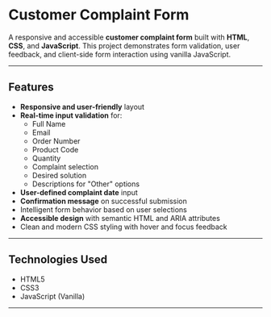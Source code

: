 # Customer Complaint Form

A responsive and accessible **customer complaint form** built with **HTML**, **CSS**, and **JavaScript**. This project demonstrates form validation, user feedback, and client-side form interaction using vanilla JavaScript.

---

##  Features

- **Responsive and user-friendly** layout
- **Real-time input validation** for:
  - Full Name
  - Email
  - Order Number
  - Product Code
  - Quantity
  - Complaint selection
  - Desired solution
  - Descriptions for "Other" options
- **User-defined complaint date** input
- **Confirmation message** on successful submission
- Intelligent form behavior based on user selections
- **Accessible design** with semantic HTML and ARIA attributes
- Clean and modern CSS styling with hover and focus feedback

---

##  Technologies Used

- HTML5
- CSS3
- JavaScript (Vanilla)

---
